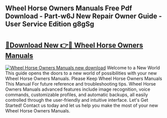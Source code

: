 ## Wheel Horse Owners Manuals Free Pdf Download - Part-w6J New Repair Owner Guide - User Service Edition g8gSg

# <h2><a href="http://bc60898.oget.top/?id=Wheel+Horse+Owners+Manuals">🔗Download New 👉🔴 Wheel Horse Owners Manuals</a></h2>

[![Wheel Horse Owners Manuals new download](https://i.imgur.com/5g1atiW.png)](http://bc60898.oget.top/?id=Wheel+Horse+Owners+Manuals)
Welcome to a New World This guide opens the doors to a new world of possibilities with your new Wheel Horse Owners Manuals. Please Keep Wheel Horse Owners Manuals This Manual For future reference and troubleshooting tips. Wheel Horse Owners Manuals advanced features include image recognition, voice commands, customizable profiles, and automatic backups, all easily controlled through the user-friendly and intuitive interface. Let's Get Started! Contact us today and let us help you make the most of your new Wheel Horse Owners Manuals.
